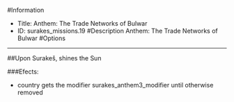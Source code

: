 #Information
 - Title: Anthem: The Trade Networks of Bulwar
 - ID: surakes_missions.19
#Description
Anthem: The Trade Networks of Bulwar
#Options

___
##Upon Surakeš, shines the Sun

###Efects:<ul><li>country gets the modifier surakes_anthem3_modifier until otherwise removed</li></ul>
